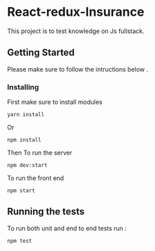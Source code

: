 # React-redux-Insurance

This project is to test knowledge on Js fullstack.

## Getting Started

Please make sure to follow the intructions below .

### Installing

First make sure to install modules



```
yarn install 
```
Or

```
npm install 
```

Then To run the server 

```
npm dev:start 
```
To run the front end 

```
npm start
```



## Running the tests

To run both unit and end to end tests run :

```
npm test
```

